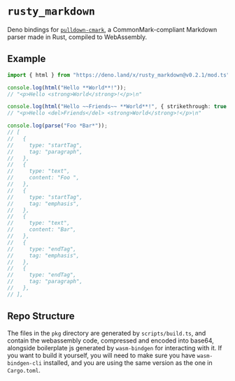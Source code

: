 # `rusty_markdown`

Deno bindings for [`pulldown-cmark`][1], a CommonMark-compliant Markdown parser
made in Rust, compiled to WebAssembly.

## Example

```ts
import { html } from "https://deno.land/x/rusty_markdown@v0.2.1/mod.ts";

console.log(html("Hello **World**!"));
// "<p>Hello <strong>World</strong>!</p>\n"

console.log(html("Hello ~~Friends~~ **World**!", { strikethrough: true }));
// "<p>Hello <del>Friends</del> <strong>World</strong>!</p>\n"

console.log(parse("Foo *Bar*"));
// [
//   {
//     type: "startTag",
//     tag: "paragraph",
//   },
//   {
//     type: "text",
//     content: "Foo ",
//   },
//   {
//     type: "startTag",
//     tag: "emphasis",
//   },
//   {
//     type: "text",
//     content: "Bar",
//   },
//   {
//     type: "endTag",
//     tag: "emphasis",
//   },
//   {
//     type: "endTag",
//     tag: "paragraph",
//   },
// ],
```

## Repo Structure

The files in the `pkg` directory are generated by `scripts/build.ts`, and
contain the webassembly code, compressed and encoded into base64, alongside
boilerplate js generated by `wasm-bindgen` for interacting with it. If you want
to build it yourself, you will need to make sure you have `wasm-bindgen-cli`
installed, and you are using the same version as the one in `Cargo.toml`.

[1]:https://github.com/raphlinus/pulldown-cmark
